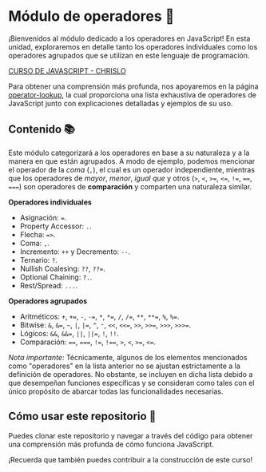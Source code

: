 # Módulo de operadores 🚀

¡Bienvenidos al módulo dedicado a los operadores en JavaScript! En esta unidad, exploraremos en detalle tanto los operadores individuales como los operadores agrupados que se utilizan en este lenguaje de programación.

[CURSO DE JAVASCRIPT - CHRISLO](https://www.youtube.com/playlist?list=PLpQZl5TrCVZMxQWcwwf8V0OwCg2Xs1tDo)

Para obtener una comprensión más profunda, nos apoyaremos en la página [operator-lookup](https://www.joshwcomeau.com/operator-lookup/), la cual proporciona una lista exhaustiva de operadores de JavaScript junto con explicaciones detalladas y ejemplos de su uso.


## Contenido 📚

Este módulo categorizará a los operadores en base a su naturaleza y a la manera en que están agrupados. A modo de ejemplo, podemos mencionar el operador de la *coma* (`,`), el cual es un operador independiente, mientras que los operadores de *mayor*, *menor*, *igual que* y otros (`>`, `<`, `>=`, `<=`, `!=`, `==`, `===`) son operadores de **comparación** y comparten una naturaleza similar.

**Operadores individuales**
- Asignación: `=`.
- Property Accessor: `.`.
- Flecha: `=>`.
- Coma: `,`.
- Incremento: `++` y Decremento: `--`.
- Ternario: `?`.
- Nullish Coalesing: `??`, `??=`.
- Optional Chaining: `?.`.
- Rest/Spread: `...`.

**Operadores agrupados**
- Aritméticos: `+`, `+=`, `-`, `-=`, `*`, `*=`, `/`, `/=`, `**`, `**=`, `%`, `%=`.
- Bitwise: `&`, `&=`, `~`, `|`, `|=`, `^`, `⁼`, `<<`, `<<=`, `>>`, `>>=`, `>>>`, `>>>=`.
- Lógicos: `&&`, `&&=`, `||`, `||=`, `!`, `!!`.
- Comparación: `==`, `===`, `!=`, `!==`, `>`, `<`, `>=`, `<=`.

*Nota importante:* Técnicamente, algunos de los elementos mencionados como "operadores" en la lista anterior no se ajustan estrictamente a la definición de operadores. No obstante, se incluyen en dicha lista debido a que desempeñan funciones específicas y se consideran como tales con el único propósito de abarcar todas las funcionalidades necesarias.

## Cómo usar este repositorio 🤔

Puedes clonar este repositorio y navegar a través del código para obtener una comprensión más profunda de cómo funciona JavaScript.

¡Recuerda que también puedes contribuir a la construcción de este curso!

